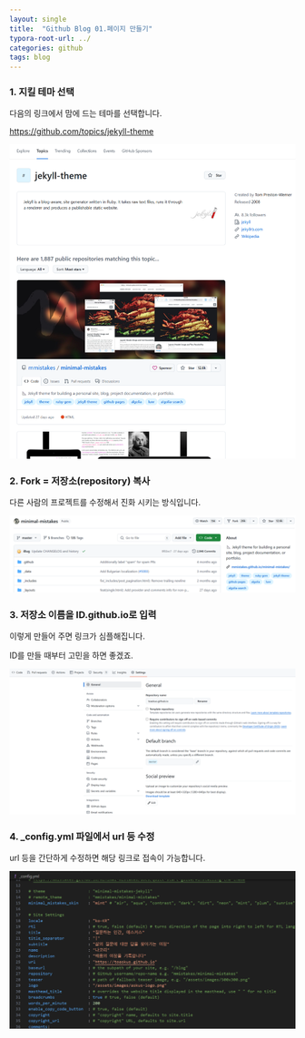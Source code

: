 ```yaml
---
layout: single
title:  "Github Blog 01.페이지 만들기"
typora-root-url: ../
categories: github
tags: blog
---
```






### 1. 지킬 테마 선택

다음의 링크에서 맘에 드는 테마를 선택합니다. 

https://github.com/topics/jekyll-theme



![image-20250129095931440](/images/2025-01-25-01/image-20250129095931440.png)





### 2. Fork = 저장소(repository) 복사 

다른 사람의 프로젝트를 수정해서 진화 시키는 방식입니다. 



![image-20250129100034441](/images/2025-01-25-01/image-20250129100034441.png)





### 3. 저장소 이름을 ID.github.io로 입력



이렇게 만들어 주면 링크가 심플해집니다. 

ID를 만들 때부터 고민을 하면 좋겠죠. 



![image-20250129100431981](/images/2025-01-25-01/image-20250129100431981.png)



### 4. _config.yml 파일에서 url 등 수정



url 등을 간단하게 수정하면 해당 링크로 접속이 가능합니다.



![image-20250129100835924](/images/2025-01-25-01/image-20250129100835924.png)



